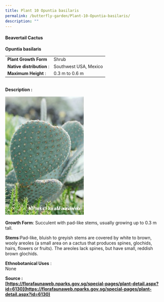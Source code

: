 ```yaml
---
title: Plant 10 Opuntia basilaris
permalink: /butterfly-garden/Plant-10-Opuntia-basilaris/
description: ""
---
```


#### **Beavertail Cactus**


**Opuntia basilaris**

|                        |                           |
|------------------------|---------------------------|
|    **Plant Growth Form**   |     Shrub                 |
|  **Native distribution** : |     Southwest USA, Mexico |
|    **Maximum Height** :    |     0.3 m to 0.6 m        |
  
  
   
**Description :**  
  
<img style="width:50%;height:50%" src="/images/Butterfly%20Garden/B10.png">

**Growth Form**: Succulent with pad-like stems, usually growing up to 0.3 m tall.

**Stems**:Pad-like, bluish to greyish stems are covered by white to brown, wooly areoles (a small area on a cactus that produces spines, glochids, hairs, flowers or fruits). The areoles lack spines, but have small, reddish brown glochids.

**Ethnobotanical Uses** :  
None

  

**Source :  
[https://florafaunaweb.nparks.gov.sg/special-pages/plant-detail.aspx?id=6130](https://florafaunaweb.nparks.gov.sg/special-pages/plant-detail.aspx?id=6130)**